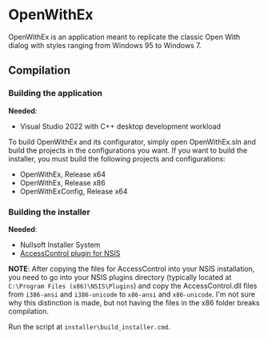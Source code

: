 # OpenWithEx
OpenWithEx is an application meant to replicate the classic Open With dialog with styles
ranging from Windows 95 to Windows 7.

## Compilation

### Building the application
**Needed**:
- Visual Studio 2022 with C++ desktop development workload

To build OpenWithEx and its configurator, simply open OpenWithEx.sln and build the projects in the configurations you want.
If you want to build the installer, you must build the following projects and configurations:

- OpenWithEx, Release x64
- OpenWithEx, Release x86
- OpenWithExConfig, Release x64

### Building the installer
**Needed**:
- Nullsoft Installer System
- [AccessControl plugin for NSIS](https://nsis.sourceforge.io/AccessControl_plug-in)

**NOTE**: After copying the files for AccessControl into your NSIS installation, you need to go into your NSIS plugins directory (typically located at `C:\Program Files (x86)\NSIS\Plugins`) and copy the AccessControl.dll files from `i386-ansi` and `i386-unicode` to `x86-ansi` and `x86-unicode`. I'm not sure why this distinction is made, but not having the files in the x86 folder breaks compilation.

Run the script at `installer\build_installer.cmd`.